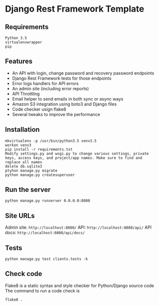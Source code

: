 # Django Rest Framework Template

## Requirements
    Python 3.5
    virtualenvwrapper    
    pip
    

## Features
* An API with login, change password and recovery password endpoints
* Django Rest Framework tests for those endpoints
* Error logs handlers for API errors
* An admin site (including error reports)
* API Throttling
* Email helper to send emails in both sync or async ways
* Amazon S3 integration using boto3 and Django files
* Code checker usign flake8
* Several tweaks to improve the performance
	
## Installation

    mkvirtualenv -p /usr/bin/python3.5 venv3.5
    workon venv3
    pip install -r requirements.txt
    Modify settings.py and wsgi.py to change various settings, private keys, access keys, and project/app names. Make sure to find and replace all names
    delete db.sqlite3
    ptyhon manage.py migrate
    python manage.py createsuperuser

## Run the server
    python manage.py runserver 0.0.0.0:8080

## Site URLs

Admin site: `http://localhost:8080/`
API: `http://localhost:8080/api/`
API docs: `http://localhost:8080/api/docs/`

## Tests
    python manage.py test clients.tests -k
    
## Check code
Flake8 is a static syntax and style checker for Python/Django source code
The command to run a code check is

    flake8 .